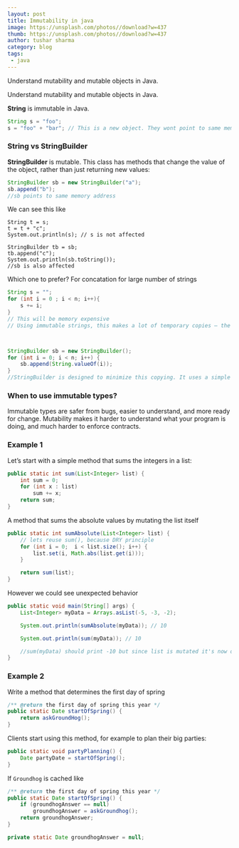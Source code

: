 ```yaml
---
layout: post
title: Immutability in java
image: https://unsplash.com/photos//download?w=437
thumb: https://unsplash.com/photos//download?w=437
author: tushar sharma
category: blog
tags:
 - java
---
```


Understand mutability and mutable objects in Java.<!-- truncate_here -->

Understand mutability and mutable objects in Java.

**String** is immutable in Java.

```java
String s = "foo"; 
s = "foo" + "bar"; // This is a new object. They wont point to same memory address
```

### String vs StringBuilder

**StringBuilder** is mutable. This class has methods that change the value of the object, rather than just returning new values:

```java
StringBuilder sb = new StringBuilder("a");
sb.append("b");
//sb points to same memory address
```

We can see this like 

```
String t = s;
t = t + "c";
System.out.println(s); // s is not affected

StringBuilder tb = sb;
tb.append("c");
System.out.println(sb.toString()); 
//sb is also affected
```

Which one to prefer? For concatation for large number of strings

```java
String s = "";
for (int i = 0 ; i < n; i++){
    s += i;
}
// This will be memory expensive
// Using immutable strings, this makes a lot of temporary copies — the first number of the string ("0") is actually copied n times in the course of building up the final string, the second number is copied n-1 times, and so on. It actually costs O(n2) time just to do all that copying, even though we only concatenated n elements.



StringBuilder sb = new StringBuilder();
for (int i = 0; i < n; i++) {
    sb.append(String.valueOf(i));
}
//StringBuilder is designed to minimize this copying. It uses a simple but clever internal data structure to avoid doing any copying at all until the very end, when you ask for the final String with a toString() call 
```
### When to use immutable types?

Immutable types are safer from bugs, easier to understand, and more ready for change. Mutability makes it harder to understand what your program is doing, and much harder to enforce contracts.

### Example 1

Let’s start with a simple method that sums the integers in a list:

```java
public static int sum(List<Integer> list) {
    int sum = 0; 
    for (int x : list) 
        sum += x;
    return sum;
}
```

A method that sums the absolute values by mutating the list itself

```java
public static int sumAbsolute(List<Integer> list) {
    // lets reuse sum(), because DRY principle
    for (int i = 0;  i < list.size(); i++) {
        list.set(i, Math.abs(list.get(i)));
    }

    return sum(list);
}
```

However we could see unexpected behavior

```java
public static void main(String[] args) {
    List<Integer> myData = Arrays.asList(-5, -3, -2);

    System.out.println(sumAbsolute(myData)); // 10

    System.out.println(sum(myData)); // 10 

    //sum(myData) should print -10 but since list is mutated it's now only print sum of positive numbers
}
```

### Example 2

Write a method that determines the first day of spring

```java
/** @return the first day of spring this year */
public static Date startOfSpring() {
    return askGroundHog();
}
```

Clients start using this method, for example to plan their big parties:

```java
public static void partyPlanning() {
    Date partyDate = startOfSpring();
}
```

If `Groundhog` is cached like 

```java
/** @return the first day of spring this year */
public static Date startOfSpring() {
    if (groundhogAnswer == null) 
        groundhogAnswer = askGroundhog();
    return groundhogAnswer;
}

private static Date groundhogAnswer = null;
```

